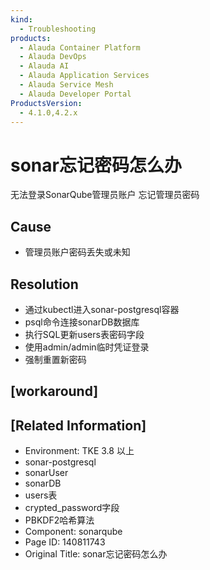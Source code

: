 ```yaml
---
kind:
  - Troubleshooting
products:
  - Alauda Container Platform
  - Alauda DevOps
  - Alauda AI
  - Alauda Application Services
  - Alauda Service Mesh
  - Alauda Developer Portal
ProductsVersion:
  - 4.1.0,4.2.x
---
```

<!-- A type of document that involves encountering a fault, diagnosing it, performing root cause analysis, and providing solutions. -->

# sonar忘记密码怎么办

无法登录SonarQube管理员账户 忘记管理员密码

## Cause
- 管理员账户密码丢失或未知

## Resolution
- 通过kubectl进入sonar-postgresql容器
- psql命令连接sonarDB数据库
- 执行SQL更新users表密码字段
- 使用admin/admin临时凭证登录
- 强制重置新密码

## [workaround]

## [Related Information]
- Environment: TKE 3.8 以上
- sonar-postgresql
- sonarUser
- sonarDB
- users表
- crypted_password字段
- PBKDF2哈希算法
- Component: sonarqube
- Page ID: 140811743
- Original Title: sonar忘记密码怎么办
